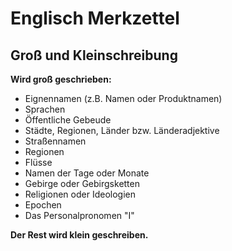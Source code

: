 # Englisch Merkzettel

## Groß und Kleinschreibung

**Wird groß geschrieben:**

- Eignennamen (z.B. Namen oder Produktnamen)
- Sprachen
- Öffentliche Gebeude
- Städte, Regionen, Länder bzw. Länderadjektive
- Straßennamen
- Regionen
- Flüsse
- Namen der Tage oder Monate
- Gebirge oder Gebirgsketten
- Religionen oder Ideologien
- Epochen
- Das Personalpronomen "I"

**Der Rest wird klein geschreiben.**
